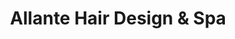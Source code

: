 ---
title: "Allante Hair Design & Spa"
url: /greensburg/allante-hair-design-and-spa/
shop: hairdresser
---